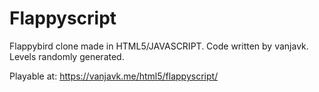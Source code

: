 Flappyscript
======
Flappybird clone made in HTML5/JAVASCRIPT. Code written by vanjavk. Levels randomly generated.

Playable at: https://vanjavk.me/html5/flappyscript/
